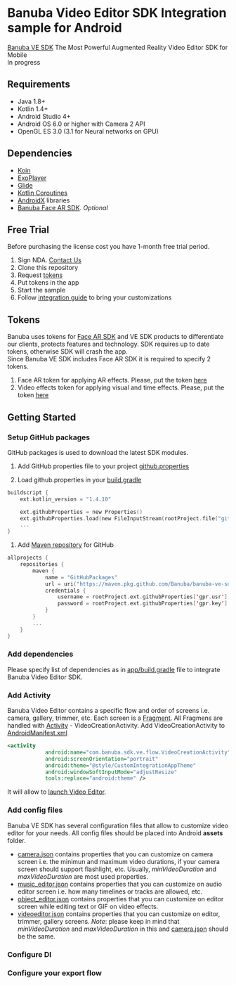 # Banuba Video Editor SDK Integration sample for Android
[Banuba VE SDK](https://www.banuba.com/video-editor-sdk)
The Most Powerful Augmented Reality Video Editor SDK for Mobile  
In progress

## Requirements
- Java 1.8+
- Kotlin 1.4+
- Android Studio 4+
- Android OS 6.0 or higher with Camera 2 API
- OpenGL ES 3.0 (3.1 for Neural networks on GPU)  

## Dependencies
- [Koin](https://insert-koin.io/)
- [ExoPlayer](https://github.com/google/ExoPlayer)
- [Glide](https://github.com/bumptech/glide)
- [Kotlin Coroutines](https://github.com/Kotlin/kotlinx.coroutines)
- [AndroidX](https://developer.android.com/jetpack/androidx/versions) libraries
- [Banuba Face AR SDK](https://www.banuba.com/facear-sdk/face-filters). *Optional*

## Free Trial
Before purchasing the license cost you have 1-month free trial period.  
1. Sign NDA. [Contact Us](https://www.banuba.com/video-editor-sdk#form)
1. Clone this repository
1. Request [tokens](##Tokens)
1. Put tokens in the app
1. Start the sample
1. Follow [integration guide](##Getting-Started) to bring your customizations

## Tokens  
Banuba uses tokens for [Face AR SDK](https://www.banuba.com/facear-sdk/face-filters) and VE SDK products to differentiate our clients, protects features and technology. SDK requires up to date tokens, otherwise SDK will crash the app.  
Since Banuba VE SDK includes Face AR SDK it is required to specify 2 tokens.  
1. Face AR token for applying AR effects. Please, put the token [here](app/src/main/res/values/strings.xml#L5)
1. Video effects token for applying visual and time effects. Please, put the token [here](app/src/main/res/values/strings.xml#L7)


## Getting Started
### Setup GitHub packages
GitHub packages is used to download the latest SDK modules.
1. Add GitHub properties file to your project  [github.properties](github.properties)

1. Load github.properties in your [build.gradle](build.gradle#L6)  

``` kotlin
buildscript {
    ext.kotlin_version = "1.4.10"

    ext.githubProperties = new Properties()
    ext.githubProperties.load(new FileInputStream(rootProject.file("github.properties"))
    ...
} 
```

1. Add [Maven repository](build.gradle#L23) for GitHub
``` kotlin
allprojects {
    repositories {
        maven {
            name = "GitHubPackages"
            url = uri("https://maven.pkg.github.com/Banuba/banuba-ve-sdk")
            credentials {
                username = rootProject.ext.githubProperties['gpr.usr']
                password = rootProject.ext.githubProperties['gpr.key']
            }
        }
        ...
    }
}
```  
### Add dependencies
Please specify list of dependencies as in [app/build.gradle](app/build.gradle#L38) file to integrate Banuba Video Editor SDK.

### Add Activity
Banuba Video Editor contains a specific flow and order of screens i.e. camera, gallery, trimmer, etc. Each screen is a [Fragment](https://developer.android.com/jetpack/androidx/releases/fragment?authuser=1). All Fragmens are handled with [Activity](https://developer.android.com/jetpack/androidx/releases/activity?hl=en&authuser=1) - VideoCreationActivity. Add VideoCreationActivity to [AndroidManifest.xml](app/src/main/AndroidManifest.xml#L21)
``` xml
<activity
            android:name="com.banuba.sdk.ve.flow.VideoCreationActivity"
            android:screenOrientation="portrait"
            android:theme="@style/CustomIntegrationAppTheme"
            android:windowSoftInputMode="adjustResize"
            tools:replace="android:theme" />
```
It will allow to [launch Video Editor](app/src/main/java/com/banuba/example/integrationapp/MainActivity.kt#L24). 

### Add config files  
Banuba VE SDK has several configuration files that allow to customize video editor for your needs. All config files should be placed into Android **assets** folder.  
- [camera.json](app/src/main/assets/camera.json) contains properties that you can customize on camera screen i.e. the minimun and maximum video durations, if your camera screen should support flashlight, etc.
Usually, *minVideoDuration* and *maxVideoDuration* are most used properties.
- [music_editor.json](app/src/main/assets/music_editor.json) contains properties that you can customize on audio editor screen i.e. how many timelines or tracks are allowed, etc.
- [object_editor.json](app/src/main/assets/object_editor.json) contains properties that you can customize on editor screen while editing text or GIF on video effects.
- [videoeditor.json](app/src/main/assets/videoeditor.json) contains properties that you can customize on editor, trimmer, gallery screens.  *Note*: please keep in mind that *minVideoDuration* and *maxVideoDuration* in this and [camera.json](app/src/main/assets/camera.json) should be the same.

### Configure DI

### Configure your export flow



